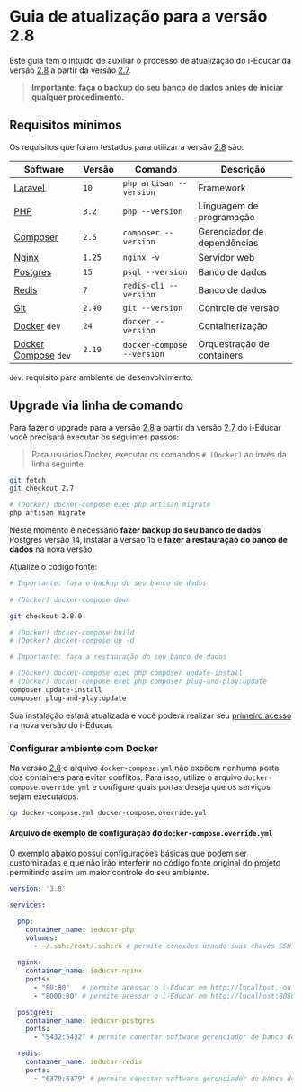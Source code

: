# Guia de atualização para a versão 2.8

Este guia tem o intuido de auxiliar o processo de atualização do i-Educar da versão 
[2.8](https://github.com/portabilis/i-educar/tree/2.8) a partir da versão 
[2.7](https://github.com/portabilis/i-educar/tree/2.7).

> **Importante: faça o backup do seu banco de dados antes de iniciar qualquer procedimento.**

## Requisitos mínimos

Os requisitos que foram testados para utilizar a versão [2.8](https://github.com/portabilis/i-educar/tree/2.8) são:

| Software                                                 | Versão | Comando                    | Descrição                   |
|----------------------------------------------------------|--------|----------------------------|-----------------------------|
| [Laravel](https://laravel.com/)                          | `10`   | `php artisan --version`    | Framework                   |
| [PHP](http://php.net/)                                   | `8.2`  | `php --version`            | Linguagem de programação    |
| [Composer](https://getcomposer.org/)                     | `2.5`  | `composer --version`       | Gerenciador de dependências |
| [Nginx](https://www.nginx.com/)                          | `1.25` | `nginx -v`                 | Servidor web                |
| [Postgres](https://www.postgresql.org/)                  | `15`   | `psql --version`           | Banco de dados              |
| [Redis](https://redis.io/)                               | `7`    | `redis-cli --version`      | Banco de dados              |
| [Git](https://git-scm.com/)                              | `2.40` | `git --version`            | Controle de versão          |
| [Docker](https://www.docker.com/) `dev`                  | `24`   | `docker --version`         | Containerização             |
| [Docker Compose](https://docs.docker.com/compose/) `dev` | `2.19` | `docker-compose --version` | Orquestração de containers  |

`dev`: requisito para ambiente de desenvolvimento.

## Upgrade via linha de comando

Para fazer o upgrade para a versão [2.8](https://github.com/portabilis/i-educar/tree/2.8) a partir da versão
[2.7](https://github.com/portabilis/i-educar/tree/2.7) do i-Educar você precisará executar os seguintes passos:

> Para usuários Docker, executar os comandos `# (Docker)` ao invés da linha seguinte.

```bash
git fetch
git checkout 2.7

# (Docker) docker-compose exec php artisan migrate
php artisan migrate
```

Neste momento é necessário **fazer backup do seu banco de dados** Postgres versão 14, instalar a versão 15 e **fazer a 
restauração do banco de dados** na nova versão.

Atualize o código fonte:

```bash
# Importante: faça o backup do seu banco de dados
 
# (Docker) docker-compose down

git checkout 2.8.0

# (Docker) docker-compose build
# (Docker) docker-compose up -d

# Importante: faça a restauração do seu banco de dados 

# (Docker) docker-compose exec php composer update-install
# (Docker) docker-compose exec php composer plug-and-play:update 
composer update-install
composer plug-and-play:update
```

Sua instalação estará atualizada e você poderá realizar seu
[primeiro acesso](https://github.com/portabilis/i-educar#primeiro-acesso) na nova versão do i-Educar.

### Configurar ambiente com Docker

Na versão [2.8](https://github.com/portabilis/i-educar/tree/2.8) o arquivo `docker-compose.yml` não expõem nenhuma porta
dos containers para evitar conflitos. Para isso, utilize o arquivo `docker-compose.override.yml` e configure quais 
portas deseja que os serviços sejam executados.

```bash 
cp docker-compose.yml docker-compose.override.yml
``` 

#### Arquivo de exemplo de configuração do `docker-compose.override.yml`

O exemplo abaixo possui configurações básicas que podem ser customizadas e que não irão interferir no código fonte 
original do projeto permitindo assim um maior controle do seu ambiente.

```yml 
version: '3.8'

services:

  php:
    container_name: ieducar-php
    volumes:
      - ~/.ssh:/root/.ssh:ro # permite conexões usando suas chaves SSH

  nginx:
    container_name: ieducar-nginx
    ports:
      - "80:80"   # permite acessar o i-Educar em http://localhost, ou
      - "8000:80" # permite acessar o i-Educar em http://localhost:8080

  postgres:
    container_name: ieducar-postgres
    ports:
      - "5432:5432" # permite conectar software gerenciador de banco de dados

  redis:
    container_name: ieducar-redis
    ports:
      - "6379:6379" # permite conectar software gerenciador de banco de dados
```
